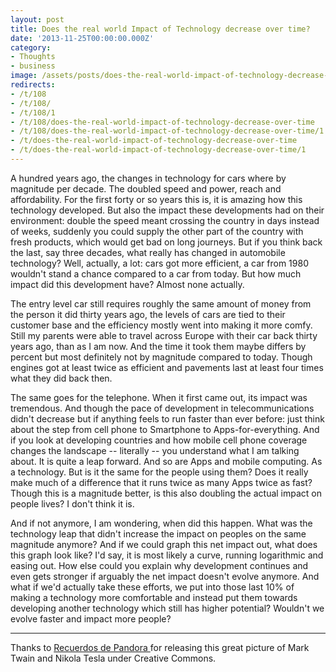 ```yaml
---
layout: post
title: Does the real world Impact of Technology decrease over time?
date: '2013-11-25T00:00:00.000Z'
category:
- Thoughts
- business
image: /assets/posts/does-the-real-world-impact-of-technology-decrease-over-time-182f75a81765b93ce905a663ef43e363a5360f3b6a.jpg
redirects:
- /t/108
- /t/108/
- /t/108/1
- /t/108/does-the-real-world-impact-of-technology-decrease-over-time
- /t/108/does-the-real-world-impact-of-technology-decrease-over-time/1
- /t/does-the-real-world-impact-of-technology-decrease-over-time
- /t/does-the-real-world-impact-of-technology-decrease-over-time/1
---
```


A hundred years ago, the changes in technology for cars where by magnitude per decade. The doubled speed and power, reach and affordability. For the first forty or so years this is, it is amazing how this technology developed. But also the impact these developments had on their environment: double the speed meant crossing the country in days instead of weeks, suddenly you could supply the other part of the country with fresh products, which would get bad on long journeys. But if you think back the last, say three decades, what really has changed in automobile technology? Well, actually, a lot: cars got more efficient, a car from 1980 wouldn't stand a chance compared to a car from today. But how much impact did this development have? Almost none actually.

The entry level car still requires roughly the same amount of money from the person it did thirty years ago, the levels of cars are tied to their customer base and the efficiency mostly went into making it more comfy. Still my parents were able to travel across Europe with their car back thirty years ago, than as I am now. And the time it took them maybe differs by percent but most definitely not by magnitude compared to today. Though engines got at least twice as efficient and pavements last at least four times what they did back then.

The same goes for the telephone. When it first came out, its impact was tremendous. And though the pace of development in telecommunications didn't decrease but if anything feels to run faster than ever before: just think about the step from cell phone to Smartphone to Apps-for-everything. And if you look at developing countries and how mobile cell phone coverage changes the landscape -- literally -- you understand what I am talking about. It is quite a leap forward. And so are Apps and mobile computing. As a technology. But is it the same for the people using them? Does it really make much of a difference that it runs twice as many Apps twice as fast? Though this is a magnitude better, is this also doubling the actual impact on people lives? I don't think it is.

And if not anymore, I am wondering, when did this happen. What was the technology leap that didn't increase the impact on peoples on the same magnitude anymore? And if we could graph this net impact out, what does this graph look like? I'd say, it is most likely a curve, running logarithmic and easing out. How else could you explain why development continues and even gets stronger if arguably the net impact doesn't evolve anymore. And what if we'd actually take these efforts, we put into those last 10% of making a technology more comfortable and instead put them towards developing another technology which still has higher potential? Wouldn't we evolve faster and impact more people?

----
Thanks to [Recuerdos de Pandora ](http://www.flickr.com/photos/recuerdosdepandora/7548987826/) for releasing this great picture of Mark Twain and Nikola Tesla under Creative Commons.
